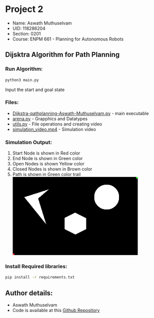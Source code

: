 # Project 2 
- Name: Aswath Muthuselvam
- UID: 118286204
- Section: 0201
- Course: ENPM 661 - Planning for Autonomous Robots

## Dijsktra Algorithm for Path Planning
### Run Algorithm:
```bash
python3 main.py
```
Input the start and goal state
### Files:
- [Dijkstra-pathplanning-Aswath-Muthuselvam.py](Dijkstra-pathplanning-Aswath-Muthuselvam.py) - main executable
- [arena.py](arena.py) - Grapphics and Datatypes
- [utils.py](utils.py) - File operations and creating video
- [simulation_video.mp4](simulation_video.mp4) - Simulation video
### Simulation Output:
1. Start Node is shown in Red color
2. End Node is shown in Green color
3. Open Nodes is shown Yellow color
4. Closed Nodes is shown in Brown color 
5. Path is shown in Green color trail \
 ![Ouptut simulation](simulation_video.gif)

### Install Required libraries:
```bash
pip install -r requirements.txt
```

## Author details:
- Aswath Muthuselvam
- Code is available at this [Github Repository](https://github.com/aswathselvam/ENPM-661/tree/master/Project2)